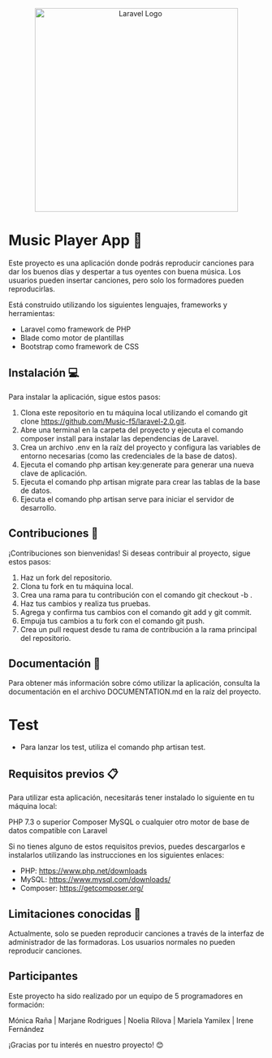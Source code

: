 <p align="center"><a href="https://laravel.com" target="_blank"><img src="https://raw.githubusercontent.com/laravel/art/master/logo-lockup/5%20SVG/2%20CMYK/1%20Full%20Color/laravel-logolockup-cmyk-red.svg" width="400" alt="Laravel Logo"></a></p>

# Music Player App 🎵
Este proyecto es una aplicación donde podrás reproducir canciones para dar los buenos días y despertar a tus oyentes con buena música. Los usuarios pueden insertar canciones, pero solo los formadores pueden reproducirlas. 

Está construido utilizando los siguientes lenguajes, frameworks y herramientas:

- Laravel como framework de PHP
- Blade como motor de plantillas
- Bootstrap como framework de CSS

## Instalación 💻

Para instalar la aplicación, sigue estos pasos:

1. Clona este repositorio en tu máquina local utilizando el comando git clone https://github.com/Music-f5/laravel-2.0.git.
2. Abre una terminal en la carpeta del proyecto y ejecuta el comando composer install para instalar las dependencias de Laravel.
3. Crea un archivo .env en la raíz del proyecto y configura las variables de entorno necesarias (como las credenciales de la base de datos).
4. Ejecuta el comando php artisan key:generate para generar una nueva clave de aplicación.
5. Ejecuta el comando php artisan migrate para crear las tablas de la base de datos.
6. Ejecuta el comando php artisan serve para iniciar el servidor de desarrollo.


## Contribuciones 🤝
¡Contribuciones son bienvenidas!
Si deseas contribuir al proyecto, sigue estos pasos:

1. Haz un fork del repositorio.
2. Clona tu fork en tu máquina local.
3. Crea una rama para tu contribución con el comando git checkout -b <nombre-de-la-rama>.
4. Haz tus cambios y realiza tus pruebas.
5. Agrega y confirma tus cambios con el comando git add y git commit.
6. Empuja tus cambios a tu fork con el comando git push.
7. Crea un pull request desde tu rama de contribución a la rama principal del repositorio.
    
## Documentación 📖
Para obtener más información sobre cómo utilizar la aplicación, consulta la documentación en el archivo DOCUMENTATION.md en la raíz del proyecto.

# Test
- Para lanzar los test, utiliza el comando php artisan test.    
    

## Requisitos previos 📋
Para utilizar esta aplicación, necesitarás tener instalado lo siguiente en tu máquina local:

PHP 7.3 o superior
Composer
MySQL o cualquier otro motor de base de datos compatible con Laravel
    
Si no tienes alguno de estos requisitos previos, puedes descargarlos e instalarlos utilizando las instrucciones en los siguientes enlaces:

- PHP: https://www.php.net/downloads
- MySQL: https://www.mysql.com/downloads/
- Composer: https://getcomposer.org/
    
    
## Limitaciones conocidas 🚫
Actualmente, solo se pueden reproducir canciones a través de la interfaz de administrador de las formadoras. Los usuarios normales no pueden reproducir canciones.

    
## Participantes
Este proyecto ha sido realizado por un equipo de 5 programadores en formación:

Mónica Raña | Marjane Rodrigues | Noelia Rilova | Mariela Yamilex | Irene Fernández

 
¡Gracias por tu interés en nuestro proyecto! 😊
